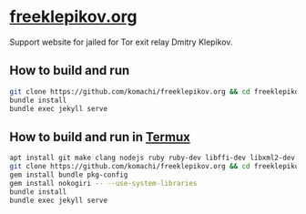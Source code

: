 # [freeklepikov.org](https://freeklepikov.org/en/)

Support website for jailed for Tor exit relay Dmitry Klepikov.

## How to build and run

```bash
git clone https://github.com/komachi/freeklepikov.org && cd freeklepikov.org
bundle install
bundle exec jekyll serve
```

## How to build and run in [Termux](https://termux.com/)

```bash
apt install git make clang nodejs ruby ruby-dev libffi-dev libxml2-dev libxslt-dev pkg-config
git clone https://github.com/komachi/freeklepikov.org && cd freeklepikov.org
gem install bundle pkg-config
gem install nokogiri -- --use-system-libraries
bundle install
bundle exec jekyll serve
```

